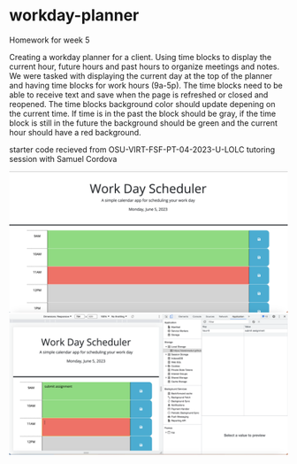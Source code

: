 # workday-planner

Homework for week 5

Creating a workday planner for a client. Using time blocks to display the current hour, future hours and past hours to organize meetings and notes. We were tasked with displaying the current day at the top of the planner and having time blocks for work hours (9a-5p). The time blocks need to be able to receive text and save when the page is refreshed or closed and reopened. The time blocks background color should update depening on the current time. If time is in the past the block should be gray, if the time block is still in the future the background should be green and the current hour should have a red background.

starter code recieved from OSU-VIRT-FSF-PT-04-2023-U-LOLC
tutoring session with Samuel Cordova

![Preview of application](/img/preview.png)
![local storage](/img/local%20storage.png)
